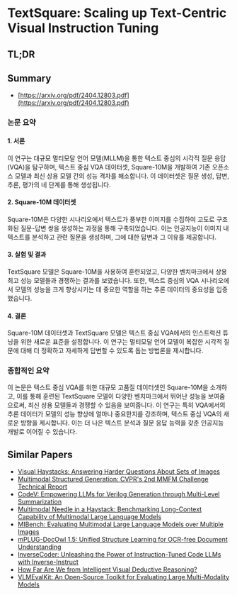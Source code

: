 # TextSquare: Scaling up Text-Centric Visual Instruction Tuning
## TL;DR
## Summary
- [https://arxiv.org/pdf/2404.12803.pdf](https://arxiv.org/pdf/2404.12803.pdf)

### 논문 요약

#### 1. 서론
이 연구는 대규모 멀티모달 언어 모델(MLLM)을 통한 텍스트 중심의 시각적 질문 응답(VQA)을 탐구하며, 텍스트 중심 VQA 데이터셋, Square-10M을 개발하여 기존 오픈소스 모델과 최신 상용 모델 간의 성능 격차를 해소합니다. 이 데이터셋은 질문 생성, 답변, 추론, 평가의 네 단계를 통해 생성됩니다.

#### 2. Square-10M 데이터셋
Square-10M은 다양한 시나리오에서 텍스트가 풍부한 이미지를 수집하여 고도로 구조화된 질문-답변 쌍을 생성하는 과정을 통해 구축되었습니다. 이는 인공지능이 이미지 내 텍스트를 분석하고 관련 질문을 생성하며, 그에 대한 답변과 그 이유를 제공합니다.

#### 3. 실험 및 결과
TextSquare 모델은 Square-10M을 사용하여 훈련되었고, 다양한 벤치마크에서 상용 최고 성능 모델들과 경쟁하는 결과를 보였습니다. 또한, 텍스트 중심의 VQA 시나리오에서 모델의 성능을 크게 향상시키는 데 중요한 역할을 하는 추론 데이터의 중요성을 입증했습니다.

#### 4. 결론
Square-10M 데이터셋과 TextSquare 모델은 텍스트 중심 VQA에서의 인스트럭션 튜닝을 위한 새로운 표준을 설정합니다. 이 연구는 멀티모달 언어 모델이 복잡한 시각적 질문에 대해 더 정확하고 자세하게 답변할 수 있도록 돕는 방법론을 제시합니다.

### 종합적인 요약
이 논문은 텍스트 중심 VQA를 위한 대규모 고품질 데이터셋인 Square-10M을 소개하고, 이를 통해 훈련된 TextSquare 모델이 다양한 벤치마크에서 뛰어난 성능을 보여줌으로써, 최신 상용 모델들과 경쟁할 수 있음을 보여줍니다. 이 연구는 특히 VQA에서의 추론 데이터가 모델의 성능 향상에 얼마나 중요한지를 강조하며, 텍스트 중심 VQA의 새로운 방향을 제시합니다. 이는 더 나은 텍스트 분석과 질문 응답 능력을 갖춘 인공지능 개발로 이어질 수 있습니다.

## Similar Papers
- [Visual Haystacks: Answering Harder Questions About Sets of Images](2407.13766.md)
- [Multimodal Structured Generation: CVPR's 2nd MMFM Challenge Technical Report](2406.11403.md)
- [CodeV: Empowering LLMs for Verilog Generation through Multi-Level Summarization](2407.10424.md)
- [Multimodal Needle in a Haystack: Benchmarking Long-Context Capability of Multimodal Large Language Models](2406.11230.md)
- [MIBench: Evaluating Multimodal Large Language Models over Multiple Images](2407.15272.md)
- [mPLUG-DocOwl 1.5: Unified Structure Learning for OCR-free Document Understanding](2403.12895.md)
- [InverseCoder: Unleashing the Power of Instruction-Tuned Code LLMs with Inverse-Instruct](2407.05700.md)
- [How Far Are We from Intelligent Visual Deductive Reasoning?](2403.04732.md)
- [VLMEvalKit: An Open-Source Toolkit for Evaluating Large Multi-Modality Models](2407.11691.md)
